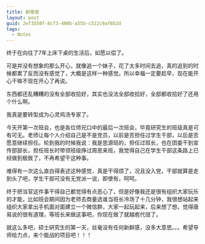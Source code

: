 ```yaml
---
title: 新宿舍
layout: post
guid: 2ef3550f-8cf3-400b-a55b-c512c9af8b2d
tags:
  - Notes
---
```


<!--
[![bridge to wonderland]({{ site.baseurl }}/media/files/2014/09/05/bridge-to-wonderland.jpg)](http://500px.com/photo/82158657)

[Lucian](http://lucianmarin.com/ "Lucian")
-->

终于在向往了7年上床下桌的生活后，如愿以偿了。

可是并没有想象的那么开心，就像追一个妹子，花了太多时间去追，真的追到的时候都累了反而没有感觉了，大概是这样一种感觉。所以幸福一定要趁早，现在能开心干嘛不现在开心了再说。

东西都还乱糟糟的没有全部收拾好，其实也没法全部收拾好，全部都收拾好了还用个什么啊。

我真是要转型成为心灵鸡汤专家了。

今天开第一次班会，也是各位师兄口中的最后一次班会，毕竟研究生的班级真是可有可无。老师让每个人介绍自己是不是党员，以前是否担任过学生干部，以后是否愿意继续担任。轮到我的时候我说：我是思源班的，担任过班长，也在团委干到宣传部部长，担任班长时带领班级挣过周恩来班，我觉得自己在学生干部这条路上已经做到极致了，不再希望干这种事。

难得有一次这么直白得表述这种感觉，真是干得烦了，况且没入党，干部就算是走到头了吧，学生干部可没有无党派一说，即使有，呵呵。

终于把当官这件事干得自己都觉得有点恶心了，但是好像我还是很有组织大家玩乐的才能，比如班会期间因为老师去商量选谁当班长冷场了十几分钟，我很想站起来组织大家拿出手机面对面建立一个微信群，大家一起玩起来，后来想了想，觉得唐易说的很有道理，等班长来做这事吧，你现在做了就越庖代徂了。

就这么多吧，硕士研究生的第一天，丝毫没有任何新鲜感，没多大意思。。。希望导师给力点，来个能战的项目吧！！！